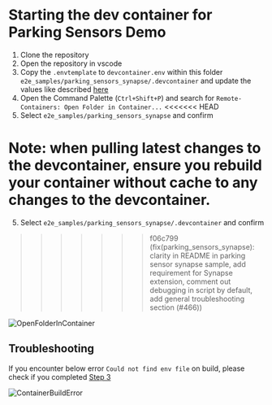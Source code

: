 # Starting the dev container for Parking Sensors Demo

1. Clone the repository
2. Open the repository in vscode
3. Copy the `.envtemplate` to `devcontainer.env` within this folder `e2e_samples/parking_sensors_synapse/.devcontainer`
and update the values like described [here](../README.md#software-pre-requisites-if-you-use-dev-container)
4. Open the Command Palette (`Ctrl+Shift+P`) and search for `Remote-Containers: Open Folder in Container...`
<<<<<<< HEAD
5. Select `e2e_samples/parking_sensors_synapse` and confirm

Note: when pulling latest changes to the devcontainer, ensure you rebuild your container without cache to any changes to the devcontainer.
=======
5. Select `e2e_samples/parking_sensors_synapse/.devcontainer` and confirm
>>>>>>> f06c799 (fix(parking_sensors_synapse): clarity in README in parking sensor synapse sample, add requirement for Synapse extension, comment out debugging in script by default, add general troubleshooting section (#466))

![OpenFolderInContainer](images/parking_sensors_dev_container_start.gif)

## Troubleshooting

If you encounter below error `Could not find env file` on build, please check if you completed [Step 3](../README.md#software-pre-requisites-if-you-use-dev-container)

![ContainerBuildError](images/devcontainer_build_error.png)
